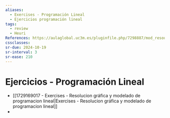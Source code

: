 ```yaml
---
aliases:
  - Exercises - Programación Lineal
  - Ejercicios programación lineal
tags:
  - review
  - Heuri
References: https://aulaglobal.uc3m.es/pluginfile.php/7298887/mod_resource/content/2/enunciados_representacion_lp.pdf
cssclasses:
sr-due: 2024-10-19
sr-interval: 3
sr-ease: 210
---
```

# Ejercicios - Programación Lineal
+ [[1729169017 - Exercises - Resolucion gráfica y modelado de programacion lineal|Exercises - Resolucion gráfica y modelado de programacion lineal]]
+ 


